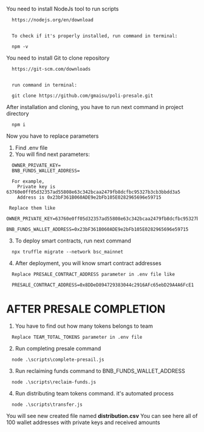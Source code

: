 You need to install NodeJs tool to run scripts

[//]: #

      https://nodejs.org/en/download


      To check if it's properly installed, run command in terminal:

      npm -v

You need to install Git to clone repository

[//]: #

      https://git-scm.com/downloads


      run command in terminal:

      git clone https://github.com/gmaisu/poli-presale.git

After installation and cloning, you have to run next command in project directory

[//]: #

      npm i

Now you have to replace parameters

1. Find .env file
2. You will find next parameters:

[//]: #

      OWNER_PRIVATE_KEY=
      BNB_FUNDS_WALLET_ADDRESS=

      For example,
        Private key is 63760e0ff05d32357ad55808e63c342bcaa2479fb8dcfbc95327b3cb3bbdd3a5
        Address is 0x23bF361B060ADE9e2bFb105E0282965696e59715

     Replace them like
        OWNER_PRIVATE_KEY=63760e0ff05d32357ad55808e63c342bcaa2479fb8dcfbc95327b3cb3bbdd3a5
        BNB_FUNDS_WALLET_ADDRESS=0x23bF361B060ADE9e2bFb105E0282965696e59715

3. To deploy smart contracts, run next command

[//]: #

      npx truffle migrate --network bsc_mainnet

4. After deployment, you will know smart contract addresses

[//]: #

      Replace PRESALE_CONTRACT_ADDRESS parameter in .env file like

      PRESALE_CONTRACT_ADDRESS=0x8DDeD894729383044c2916AFc65ebD29A4A6FcE1

# AFTER PRESALE COMPLETION

1. You have to find out how many tokens belongs to team

[//]: #

      Replace TEAM_TOTAL_TOKENS parameter in .env file

2. Run completing presale command

[//]: #

      node .\scripts\complete-presail.js

3. Run reclaiming funds command to BNB_FUNDS_WALLET_ADDRESS

[//]: #

      node .\scripts\reclaim-funds.js

4. Run distributing team tokens command. it's automated process

[//]: #

      node .\scripts\transfer.js

You will see new created file named **distribution.csv** You can see here all of 100 wallet addresses with private keys and received amounts
